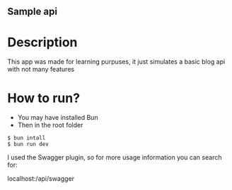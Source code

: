 ## Sample api

# Description
This app was made for learning purpuses, it just simulates a basic blog api with not many features

# How to run?
- You may have installed Bun
- Then in the root folder 
```
$ bun intall
$ bun run dev
```

I used the Swagger plugin, so for more usage information you can search for:

localhost:<your-port>/api/swagger
